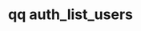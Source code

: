 ---
category: auth
command: auth_list_users
optional_options: []
permalink: /qq-cli-command-guide/auth/auth_list_users.html
positional_options: []
sidebar: qq_cli_command_reference_sidebar
summary: This section explains how to use the <code>qq auth_list_users</code> command.
synopsis: List all users
title: qq auth_list_users
usage: qq auth_list_users [-h]
zendesk_source: qq CLI Command Guide

---